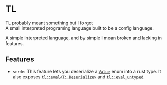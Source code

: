 # TL

TL probably meant something but I forgot  
A small interpreted programing language built to be a config language.

A simple interpreted language, and by simple I mean broken and lacking in features.

## Features
  - `serde`: This feature lets you deserialize a [`Value`](src/runtime/types.rs) enum into a rust type. It also exposes [`tl::eval<T: Deserialize>`](src/utils.rs) and [`tl::eval_untyped`](src/utils.rs).
